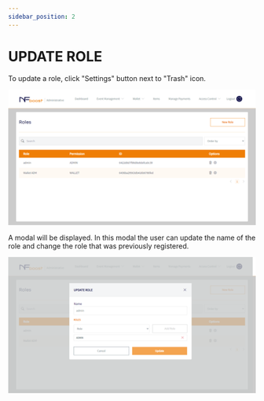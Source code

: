 ```yaml
---
sidebar_position: 2
---
```


# UPDATE ROLE

To update a role, click "Settings" button next to "Trash" icon. 

![1](/img/role.png)

A modal will be displayed. In this modal the user can update the name of the role and change the role that was previously registered.

![1](/img/updatrole.png)
